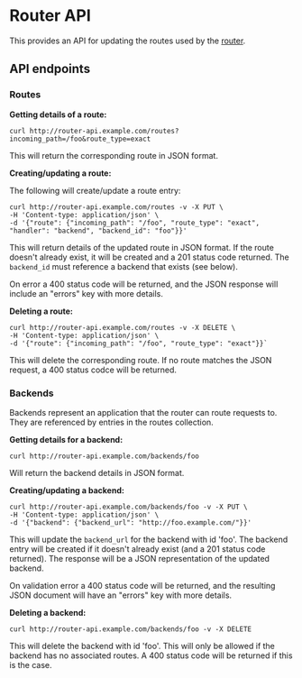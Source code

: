 Router API
==========

This provides an API for updating the routes used by the [router](https://github.com/alphagov/router/).


API endpoints
-------------

### Routes

**Getting details of a route:**

    curl http://router-api.example.com/routes?incoming_path=/foo&route_type=exact

This will return the corresponding route in JSON format.

**Creating/updating a route:**

The following will create/update a route entry:

    curl http://router-api.example.com/routes -v -X PUT \
    -H 'Content-type: application/json' \
    -d '{"route": {"incoming_path": "/foo", "route_type": "exact", "handler": "backend", "backend_id": "foo"}}'

This will return details of the updated route in JSON format.  If the route doesn't already exist, it will be created and a 201 status code returned.  The `backend_id` must reference a backend that exists (see below).

On error a 400 status code will be returned, and the JSON response will include an "errors" key with more details.

**Deleting a route:**

    curl http://router-api.example.com/routes -v -X DELETE \
    -H 'Content-type: application/json' \
    -d '{"route": {"incoming_path": "/foo", "route_type": "exact"}}`

This will delete the corresponding route.  If no route matches the JSON request, a 400 status codce will be returned.

### Backends

Backends represent an application that the router can route requests to.  They are referenced by entries in the routes collection.

**Getting details for a backend:**

    curl http://router-api.example.com/backends/foo

Will return the backend details in JSON format.

**Creating/updating a backend:**

    curl http://router-api.example.com/backends/foo -v -X PUT \
    -H 'Content-type: application/json' \
    -d '{"backend": {"backend_url": "http://foo.example.com/"}}'

This will update the `backend_url` for the backend with id 'foo'.  The backend entry will be created if it doesn't already exist (and a 201 status code returned).  The response will be a JSON representation of the updated backend.

On validation error a 400 status code will be returned, and the resulting JSON document will have an "errors" key with more details.

**Deleting a backend:**

    curl http://router-api.example.com/backends/foo -v -X DELETE

This will delete the backend with id 'foo'.  This will only be allowed if the backend has no associated routes.  A 400 status code will be returned if this is the case.
